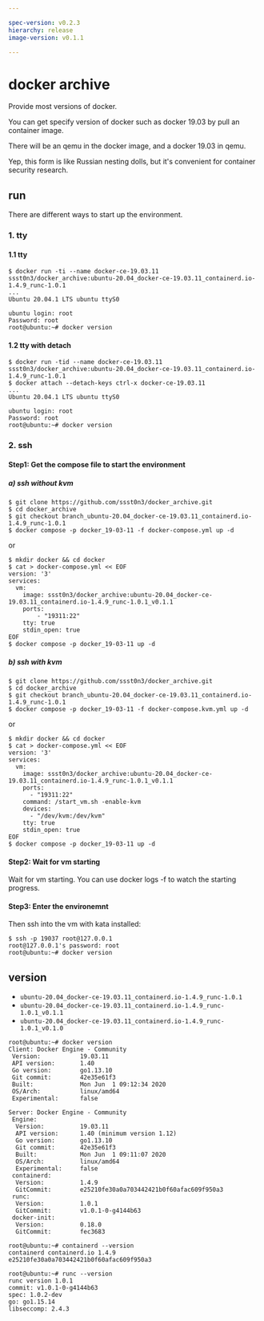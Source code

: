 ```yaml
---

spec-version: v0.2.3
hierarchy: release
image-version: v0.1.1

---
```


# docker archive

Provide most versions of docker. 

You can get specify version of docker such as docker 19.03 by pull an container image.

There will be an qemu in the docker image, and a docker 19.03 in qemu.

Yep, this form is like Russian nesting dolls, but it's convenient for container security research.

## run 

There are different ways to start up the environment.

### 1. tty 

#### 1.1 tty

```
$ docker run -ti --name docker-ce-19.03.11 ssst0n3/docker_archive:ubuntu-20.04_docker-ce-19.03.11_containerd.io-1.4.9_runc-1.0.1
...
Ubuntu 20.04.1 LTS ubuntu ttyS0

ubuntu login: root
Password: root
root@ubuntu:~# docker version
```

#### 1.2 tty with detach

```
$ docker run -tid --name docker-ce-19.03.11 ssst0n3/docker_archive:ubuntu-20.04_docker-ce-19.03.11_containerd.io-1.4.9_runc-1.0.1
$ docker attach --detach-keys ctrl-x docker-ce-19.03.11
...
Ubuntu 20.04.1 LTS ubuntu ttyS0

ubuntu login: root
Password: root
root@ubuntu:~# docker version
```

### 2. ssh

#### Step1: Get the compose file to start the environment

##### a) ssh without kvm

```
$ git clone https://github.com/ssst0n3/docker_archive.git
$ cd docker_archive
$ git checkout branch_ubuntu-20.04_docker-ce-19.03.11_containerd.io-1.4.9_runc-1.0.1
$ docker compose -p docker_19-03-11 -f docker-compose.yml up -d
```

or 

```
$ mkdir docker && cd docker
$ cat > docker-compose.yml << EOF
version: '3'
services:
  vm:
    image: ssst0n3/docker_archive:ubuntu-20.04_docker-ce-19.03.11_containerd.io-1.4.9_runc-1.0.1_v0.1.1
    ports:
        - "19311:22"
    tty: true
    stdin_open: true 
EOF
$ docker compose -p docker_19-03-11 up -d
```

##### b) ssh with kvm

```
$ git clone https://github.com/ssst0n3/docker_archive.git
$ cd docker_archive
$ git checkout branch_ubuntu-20.04_docker-ce-19.03.11_containerd.io-1.4.9_runc-1.0.1
$ docker compose -p docker_19-03-11 -f docker-compose.kvm.yml up -d
```

or

```
$ mkdir docker && cd docker
$ cat > docker-compose.yml << EOF
version: '3'
services:
  vm:
    image: ssst0n3/docker_archive:ubuntu-20.04_docker-ce-19.03.11_containerd.io-1.4.9_runc-1.0.1_v0.1.1
    ports:
      - "19311:22"
    command: /start_vm.sh -enable-kvm
    devices:
      - "/dev/kvm:/dev/kvm"
    tty: true
    stdin_open: true
EOF
$ docker compose -p docker_19-03-11 up -d
```

#### Step2: Wait for vm starting
Wait for vm starting. You can use docker logs -f to watch the starting progress.

#### Step3: Enter the environemnt
Then ssh into the vm with kata installed:

```
$ ssh -p 19037 root@127.0.0.1
root@127.0.0.1's password: root
root@ubuntu:~# docker version
```

## version

* `ubuntu-20.04_docker-ce-19.03.11_containerd.io-1.4.9_runc-1.0.1`
* `ubuntu-20.04_docker-ce-19.03.11_containerd.io-1.4.9_runc-1.0.1_v0.1.1`
* `ubuntu-20.04_docker-ce-19.03.11_containerd.io-1.4.9_runc-1.0.1_v0.1.0`


```
root@ubuntu:~# docker version
Client: Docker Engine - Community
 Version:           19.03.11
 API version:       1.40
 Go version:        go1.13.10
 Git commit:        42e35e61f3
 Built:             Mon Jun  1 09:12:34 2020
 OS/Arch:           linux/amd64
 Experimental:      false

Server: Docker Engine - Community
 Engine:
  Version:          19.03.11
  API version:      1.40 (minimum version 1.12)
  Go version:       go1.13.10
  Git commit:       42e35e61f3
  Built:            Mon Jun  1 09:11:07 2020
  OS/Arch:          linux/amd64
  Experimental:     false
 containerd:
  Version:          1.4.9
  GitCommit:        e25210fe30a0a703442421b0f60afac609f950a3
 runc:
  Version:          1.0.1
  GitCommit:        v1.0.1-0-g4144b63
 docker-init:
  Version:          0.18.0
  GitCommit:        fec3683
```

```
root@ubuntu:~# containerd --version
containerd containerd.io 1.4.9 e25210fe30a0a703442421b0f60afac609f950a3
```

```
root@ubuntu:~# runc --version
runc version 1.0.1
commit: v1.0.1-0-g4144b63
spec: 1.0.2-dev
go: go1.15.14
libseccomp: 2.4.3
```
